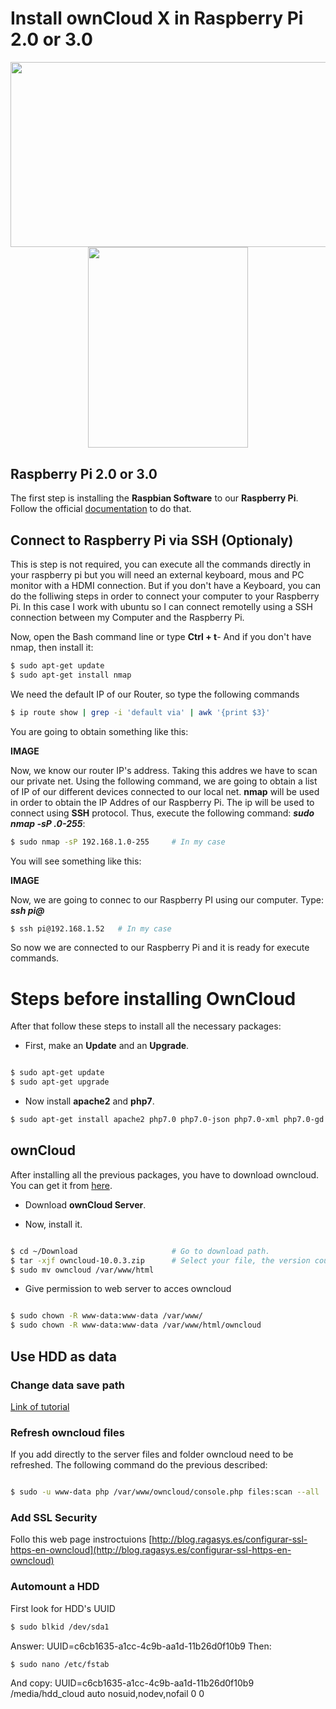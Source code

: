 # Install ownCloud X in Raspberry Pi 2.0 or 3.0

<p align="center"><img width="600" height="296.5" src="https://upload.wikimedia.org/wikipedia/commons/thumb/f/f6/OwnCloud_logo_and_wordmark.svg/1200px-OwnCloud_logo_and_wordmark.svg.png"><img width="255.5" height="321" src="https://www.raspberrypi.org/wp-content/uploads/2015/08/raspberry-pi-logo.png"></p>


## Raspberry Pi 2.0 or 3.0

The first step is installing the **Raspbian Software** to our **Raspberry Pi**. Follow the official [documentation](https://www.raspberrypi.org/documentation/installation/noobs.md) to do that. 

## Connect to Raspberry Pi via SSH (Optionaly)
This is step is not required, you can execute all the commands directly in your raspberry pi but you will need an external keyboard, mous and PC monitor with a HDMI connection. But if you don't have a Keyboard, you can do the folliwing steps in order to connect your computer to your Raspberry Pi. In this case I work with ubuntu so I can connect remotelly using a SSH connection between my Computer and the Raspberry Pi. 

Now, open the Bash command line or type **Ctrl + t**- And if you don't have nmap, then install it:

```bash
$ sudo apt-get update
$ sudo apt-get install nmap
```
We need the default IP of our Router, so type the following commands

```bash
$ ip route show | grep -i 'default via' | awk '{print $3}'
```
You are going to obtain something like this:

**IMAGE**

Now, we know our router IP's address. Taking this addres we have to scan our private net. Using the following command, we are going to obtain a list of IP of our different devices connected to our local net. **nmap** will be used in order to obtain the IP Addres of our Raspberry Pi. The ip will be used to connect using **SSH** protocol. Thus, execute the following command: **_sudo nmap -sP <your ip>.0-255_**:

```bash
$ sudo nmap -sP 192.168.1.0-255     # In my case
```

You will see something like this:

**IMAGE**

Now, we are going to connec to our Raspberry PI using our computer. Type: **_ssh pi@<your ip>_**

```bash
$ ssh pi@192.168.1.52   # In my case
```
So now we are connected to our Raspberry Pi and it is ready for execute commands.

# Steps before installing OwnCloud
After that follow these steps to install all the necessary packages:

* First, make an **Update** and an **Upgrade**.

```bash

$ sudo apt-get update
$ sudo apt-get upgrade

```

* Now install **apache2** and **php7**.

```bash
$ sudo apt-get install apache2 php7.0 php7.0-json php7.0-xml php7.0-gd php7.0-sqlite curl libcurl3 libcurl3-dev php7.0-curl php7.0-common
```


## ownCloud

After installing all the previous packages, you have to download owncloud. You can get it from [here](https://owncloud.org/install/).
* Download **ownCloud Server**.

* Now, install it.

```bash

$ cd ~/Download						# Go to download path.
$ tar -xjf owncloud-10.0.3.zip 		# Select your file, the version could be different.
$ sudo mv owncloud /var/www/html

```

* Give permission to web server to acces owncloud

```bash

$ sudo chown -R www-data:www-data /var/www/
$ sudo chown -R www-data:www-data /var/www/html/owncloud

```

## Use HDD as data



### Change data save path
[Link of tutorial](https://www.digitalocean.com/community/tutorials/how-to-move-the-data-directory-for-owncloud-on-ubuntu-16-04)

### Refresh owncloud files
If you add directly to the server files and folder owncloud need to be refreshed. The following command do the previous described:
```bash

$ sudo -u www-data php /var/www/owncloud/console.php files:scan --all

```

### Add SSL Security 
Follo this web page instroctuions 
[http://blog.ragasys.es/configurar-ssl-https-en-owncloud](http://blog.ragasys.es/configurar-ssl-https-en-owncloud)

### Automount a HDD
First look for HDD's UUID
```bash
$ sudo blkid /dev/sda1
```
Answer: UUID=c6cb1635-a1cc-4c9b-aa1d-11b26d0f10b9 
Then:
```bash
$ sudo nano /etc/fstab
```
And copy:
UUID=c6cb1635-a1cc-4c9b-aa1d-11b26d0f10b9 /media/hdd_cloud auto nosuid,nodev,nofail 0 0
